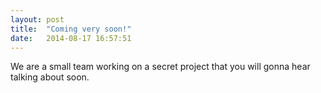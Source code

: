 ```yaml
---
layout: post
title:  "Coming very soon!"
date:   2014-08-17 16:57:51
---
```


We are a small team working on a secret project that you will gonna hear talking about soon.